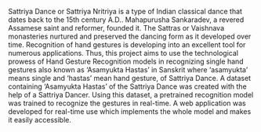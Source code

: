 Sattriya Dance or Sattriya Nritriya is a type of Indian classical dance that dates back to
the 15th century A.D.. Mahapurusha Sankaradev, a revered Assamese saint and reformer,
founded it. The Sattras or Vaishnava monasteries nurtured and preserved the dancing form
as it developed over time. Recognition of hand gestures is developing into an excellent
tool for numerous applications. Thus, this project aims to use the technological prowess
of Hand Gesture Recognition models in recognizing single hand gestures also known as
‘Asamyukta Hastas’ in Sanskrit where ‘asamyukta’ means single and ‘hastas’ mean hand
gesture, of Sattriya Dance. A dataset containing ‘Asamyukta Hastas’ of the Sattriya Dance
was created with the help of a Sattriya Dancer. Using this dataset, a pretrained recognition
model was trained to recognize the gestures in real-time. A web application was developed
for real-time use which implements the whole model and makes it easily accessible.
